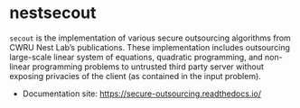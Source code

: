 # nestsecout

`secout` is the implementation of various secure outsourcing algorithms from CWRU Nest Lab’s publications. These implementation includes outsourcing large-scale linear system of equations, quadratic programming, and non-linear programming problems to untrusted third party server without exposing privacies of the client (as contained in the input problem). 

-   Documentation site: https://secure-outsourcing.readthedocs.io/

